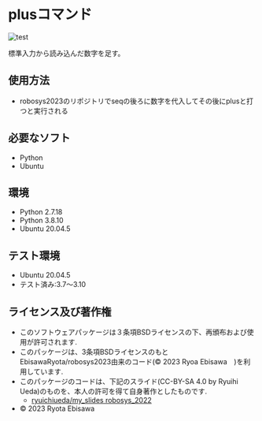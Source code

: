# plusコマンド
![test](https://github.com/EbisawaRyota/robosys2023/actions/workflows/test.yml/badge.svg)

標準入力から読み込んだ数字を足す。

## 使用方法
* robosys2023のリポジトリでseqの後ろに数字を代入してその後にplusと打つと実行される

## 必要なソフト
* Python
* Ubuntu

## 環境
* Python 2.7.18
* Python 3.8.10
* Ubuntu 20.04.5

## テスト環境
* Ubuntu 20.04.5
 * テスト済み:3.7～3.10

## ライセンス及び著作権
* このソフトウェアパッケージは３条項BSDライセンスの下、再頒布および使用が許可されます. 
* このパッケージは、3条項BSDライセンスのもとEbisawaRyota/robosys2023由来のコード(© 2023 Ryoa Ebisawa　)を利用しています. 
* このパッケージのコードは、下記のスライド(CC-BY-SA 4.0 by Ryuihi Ueda)のものを、本人の許可を得て自身著作としたものです. 
    * [ryuichiueda/my_slides robosys_2022](https://github.com/ryuichiueda/my_slides/tree/master/robosys_2022)
* © 2023 Ryota Ebisawa
